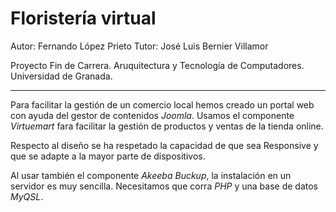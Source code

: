 Floristería virtual
===================
Autor: Fernando López Prieto
Tutor: José Luis Bernier Villamor

Proyecto Fin de Carrera.
Aruquitectura y Tecnología de Computadores.
Universidad de Granada.

------

Para facilitar la gestión de un comercio local hemos creado un portal web con ayuda del gestor de contenidos *Joomla*. Usamos el componente *Virtuemart* fara facilitar la gestión de productos y ventas de la tienda online.

Respecto al diseño se ha respetado la capacidad de que sea Responsive y que se adapte a la mayor parte de dispositivos.

Al usar también el componente *Akeeba Buckup*, la instalación en un servidor es muy sencilla. Necesitamos que corra *PHP* y una base de datos *MyQSL*.